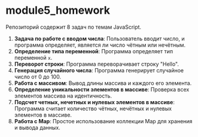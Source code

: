 # module5_homework

Репозиторий содержит 8 задач по темам JavaScript.

1. **Задача по работе с вводом числа**: Пользователь вводит число, и программа определяет, является ли число чётным или нечётным.
2. **Определение типа переменной**: Программа определяет тип переменной `x`.
3. **Переворот строки**: Программа переворачивает строку "Hello".
4. **Генерация случайного числа**: Программа генерирует случайное число от 0 до 100.
5. **Работа с массивом**: Вывод длины массива и каждого его элемента.
6. **Определение уникальности элементов в массиве**: Проверка всех элементов массива на идентичность.
7. **Подсчет четных, нечетных и нулевых элементов в массиве**: Программа считает количество чётных, нечётных и нулевых элементов в массиве.
8. **Работа с Map**: Простое использование коллекции Map для хранения и вывода данных.
